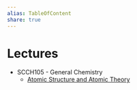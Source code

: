 ```yaml
---  
alias: TableOfContent  
share: true  
---  
```

  
# Lectures  
  
- SCCH105 - General Chemistry  
	- [Atomic Structure and Atomic Theory](./L0%20-%20Summary/SCCH105%20-%20General%20Chemistry/Atomic%20Structure%20and%20Atomic%20Theory.md)  
